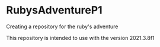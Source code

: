 # RubysAdventureP1
Creating a repository for the ruby's adventure

This repository is intended to use with the version 2021.3.8f1
